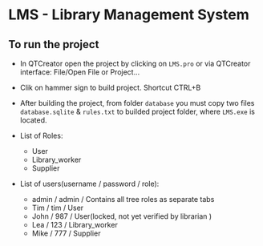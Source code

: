 # LMS - Library Management System

## To run the project 
* In QTCreator open the project by clicking on `LMS.pro` or via QTCreator interface: File/Open File or Project...
* Clik on hammer sign to build project. Shortcut CTRL+B
* After building the project, from folder `database` you must copy two files `database.sqlite` & `rules.txt` to builded project folder, where `LMS.exe` is located.

	
* List of Roles:
	* User
	* Library_worker
	* Supplier
	
* List of users(username / password / role):
	
	* admin / admin / Contains all tree roles as separate tabs
	* Tim / tim / User
	* John / 987 / User(locked, not yet verified by librarian )
	* Lea / 123 / Library_worker
	* Mike / 777 / Supplier


